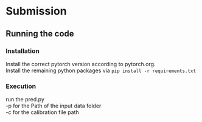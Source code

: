 # Submission 
## Running the code

### Installation
Install the correct pytorch version according to pytorch.org.\
Install the remaining python packages via `pip install -r requirements.txt`

### Execution 
run the pred.py\
-p for the Path of the input data folder\
-c for the calibration file path 
